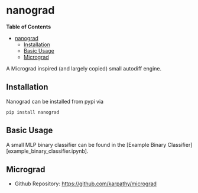 # nanograd

<!-- markdown-toc start - Don't edit this section. Run M-x markdown-toc-refresh-toc -->
**Table of Contents**

- [nanograd](#nanograd)
    - [Installation](#installation)
    - [Basic Usage](#basic-usage)
    - [Micrograd](#micrograd)

<!-- markdown-toc end -->

A Micrograd inspired (and largely copied) small autodiff engine. 


## Installation 

Nanograd can be installed from pypi via 

``` shell
pip install nanograd 
```

## Basic Usage 

A small MLP  binary classifier can be found in the [Example Binary Classifier][example_binary_classifier.ipynb]. 


## Micrograd

- Github Repository: https://github.com/karpathy/micrograd


